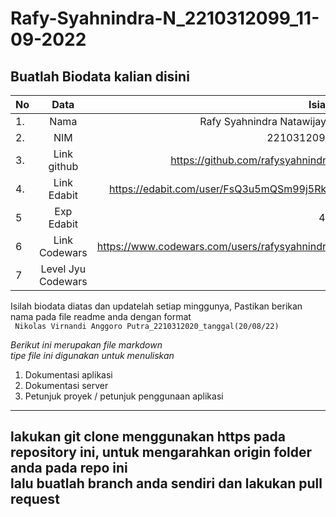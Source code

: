 # Rafy-Syahnindra-N_2210312099_11-09-2022
**Buatlah Biodata kalian disini** <br />
----------------------------------------
|No | Data  | Isian|
|---|:-------:|------:|
|1. |Nama     | Rafy Syahnindra Natawijaya |
|2.| NIM        | 2210312099 |
|3. |Link github | https://github.com/rafysyahnindra |
|4.| Link Edabit | https://edabit.com/user/FsQ3u5mQSm99j5Rkx |
|5|Exp Edabit   | 40  |
|6| Link Codewars|  https://www.codewars.com/users/rafysyahnindra  |
|7| Level Jyu Codewars||

Isilah biodata diatas dan updatelah setiap minggunya,
Pastikan berikan nama pada file readme anda dengan format <br/>
`
Nikolas Virnandi Anggoro Putra_2210312020_tanggal(20/08/22)` 

*Berikut ini merupakan file markdown <br/> tipe file ini digunakan untuk menuliskan*
1. Dokumentasi aplikasi
2. Dokumentasi server
3. Petunjuk proyek / petunjuk penggunaan aplikasi
----
**lakukan git clone menggunakan https pada repository ini, untuk mengarahkan origin folder anda pada repo ini<br/> lalu buatlah branch anda sendiri dan lakukan pull request**
----
